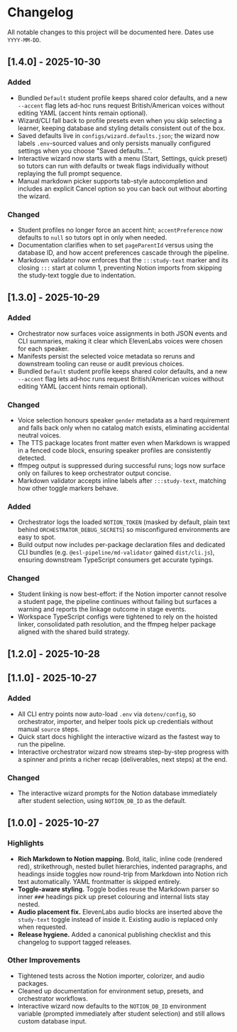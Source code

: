 # Changelog

All notable changes to this project will be documented here. Dates use `YYYY-MM-DD`.

## [1.4.0] - 2025-10-30

### Added

- Bundled `Default` student profile keeps shared color defaults, and a new `--accent` flag lets ad-hoc runs request British/American voices without editing YAML (accent hints remain optional).
- Wizard/CLI fall back to profile presets even when you skip selecting a learner, keeping database and styling details consistent out of the box.
- Saved defaults live in `configs/wizard.defaults.json`; the wizard now labels `.env`-sourced values and only persists manually configured settings when you choose "Saved defaults…".
- Interactive wizard now starts with a menu (Start, Settings, quick preset) so tutors can run with defaults or tweak flags individually without replaying the full prompt sequence.
- Manual markdown picker supports tab-style autocompletion and includes an explicit Cancel option so you can back out without aborting the wizard.

### Changed

- Student profiles no longer force an accent hint; `accentPreference` now defaults to `null` so tutors opt in only when needed.
- Documentation clarifies when to set `pageParentId` versus using the database ID, and how accent preferences cascade through the pipeline.
- Markdown validator now enforces that the `:::study-text` marker and its closing `:::` start at column 1, preventing Notion imports from skipping the study-text toggle due to indentation.

## [1.3.0] - 2025-10-29

### Added

- Orchestrator now surfaces voice assignments in both JSON events and CLI summaries, making it clear which ElevenLabs voices were chosen for each speaker.
- Manifests persist the selected voice metadata so reruns and downstream tooling can reuse or audit previous choices.
- Bundled `Default` student profile keeps shared color defaults, and a new `--accent` flag lets ad‑hoc runs request British/American voices without editing YAML (accent hints remain optional).

### Changed

- Voice selection honours speaker `gender` metadata as a hard requirement and falls back only when no catalog match exists, eliminating accidental neutral voices.
- The TTS package locates front matter even when Markdown is wrapped in a fenced code block, ensuring speaker profiles are consistently detected.
- ffmpeg output is suppressed during successful runs; logs now surface only on failures to keep orchestrator output concise.
- Markdown validator accepts inline labels after `:::study-text`, matching how other toggle markers behave.

### Added

- Orchestrator logs the loaded `NOTION_TOKEN` (masked by default, plain text behind `ORCHESTRATOR_DEBUG_SECRETS`) so misconfigured environments are easy to spot.
- Build output now includes per-package declaration files and dedicated CLI bundles (e.g. `@esl-pipeline/md-validator` gained `dist/cli.js`), ensuring downstream TypeScript consumers get accurate typings.

### Changed

- Student linking is now best-effort: if the Notion importer cannot resolve a student page, the pipeline continues without failing but surfaces a warning and reports the linkage outcome in stage events.
- Workspace TypeScript configs were tightened to rely on the hoisted linker, consolidated path resolution, and the ffmpeg helper package aligned with the shared build strategy.

## [1.2.0] - 2025-10-28

## [1.1.0] - 2025-10-27

### Added

- All CLI entry points now auto-load `.env` via `dotenv/config`, so orchestrator, importer, and helper tools pick up credentials without manual `source` steps.
- Quick start docs highlight the interactive wizard as the fastest way to run the pipeline.
- Interactive orchestrator wizard now streams step-by-step progress with a spinner and prints a richer recap (deliverables, next steps) at the end.

### Changed

- The interactive wizard prompts for the Notion database immediately after student selection, using `NOTION_DB_ID` as the default.

## [1.0.0] - 2025-10-27

### Highlights

- **Rich Markdown to Notion mapping.** Bold, italic, inline code (rendered red), strikethrough, nested bullet hierarchies, indented paragraphs, and headings inside toggles now round-trip from Markdown into Notion rich text automatically. YAML frontmatter is skipped entirely.
- **Toggle-aware styling.** Toggle bodies reuse the Markdown parser so inner `###` headings pick up preset colouring and internal lists stay nested.
- **Audio placement fix.** ElevenLabs audio blocks are inserted above the `study-text` toggle instead of inside it. Existing audio is replaced only when requested.
- **Release hygiene.** Added a canonical publishing checklist and this changelog to support tagged releases.

### Other Improvements

- Tightened tests across the Notion importer, colorizer, and audio packages.
- Cleaned up documentation for environment setup, presets, and orchestrator workflows.
- Interactive wizard now defaults to the `NOTION_DB_ID` environment variable (prompted immediately after student selection) and still allows custom database input.
